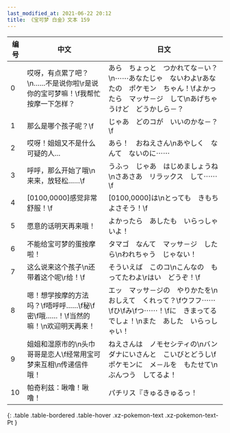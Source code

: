```yaml
---
last_modified_at: 2021-06-22 20:12
title: 《宝可梦 白金》文本 159
---
```

| 编号 | 中文 | 日文 |
| ---- | ---- | ---- |
| 0 | 哎呀，有点累了吧？\n……不是说你啦\r是说你的宝可梦嘛！\f我帮忙按摩一下怎样？ | あら　ちょっと　つかれてな－い？\n⋯⋯あなたじゃ　ないわよ\rあなたの　ポケモン　ちゃん！\fよかったら　マッサ－ジ　して\nあげちゃうけど　どうかしら－？ |
| 1 | 那么是哪个孩子呢？\f | じゃあ　どのコが　いいのかな－？\f |
| 2 | 哎呀！姐姐又不是什么可疑的人… | あら！　おねえさん\nあやしく　なんて　ないのに⋯⋯ |
| 3 | 呼呼，那么开始了哦\n来来，放轻松……\f | うふっ　じゃあ　はじめましょうね\nさあさあ　リラックス　して⋯⋯\f |
| 4 | [0100,0000]感觉非常舒服！\f | [0100,0000]は\nとっても　きもちよさそう！\f |
| 5 | 愿意的话明天再来哦！ | よかったら　あしたも　いらっしゃいよ！ |
| 6 | 不能给宝可梦的蛋按摩啦！ | タマゴ　なんて　マッサ－ジ　したら\nわれちゃう　じゃない！ |
| 7 | 这么说来这个孩子\n还带着这个呢\r给！\f | そういえば　このコ\nこんなの　もってたわよ\rはい　どうぞ！\f |
| 8 | 嗯！想学按摩的方法吗？\f唔呼呼……\f秘\f密\f哦……！\f当然的嘛！\n欢迎明天再来！ | エッ　マッサ－ジの　やりかたを\nおしえて　くれって？\fウフフ⋯⋯\fひ\fみ\fつ⋯⋯！\fに　きまってる　でしょ！\nまた　あした　いらっしゃい！ |
| 9 | 姐姐和湿原市的\n头巾哥哥是恋人\f经常用宝可梦来互相\n传递信件哦！ | ねえさんは　ノモセシティの\nバンダナにいさんと　こいびとどうし\fポケモンに　メ－ルを　もたせて\nぶんつう　してるよ！ |
| 10 | 帕奇利兹：啾噜！啾噜！ | パチリス『きゅるきゅるっ！ |
{: .table .table-bordered .table-hover .xz-pokemon-text .xz-pokemon-text-Pt }